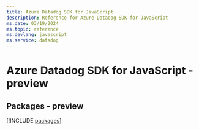 ```yaml
---
title: Azure Datadog SDK for JavaScript
description: Reference for Azure Datadog SDK for JavaScript
ms.date: 03/19/2024
ms.topic: reference
ms.devlang: javascript
ms.service: datadog
---
```

# Azure Datadog SDK for JavaScript - preview
## Packages - preview
[!INCLUDE [packages](datadog-index.md)]